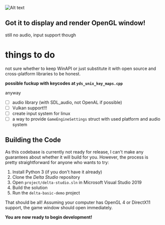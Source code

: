 ![Alt text](docs/public/banner_v2.png?raw=true)

## Got it to display and render OpenGL window!
still no audio, input support though 

# things to do 
not sure whether to keep WinAPI or just substitute it with open source and cross-platform libraries to be honest.

**possible fuckup with keycodes at `yds_unix_key_maps.cpp`**

anyway
- [ ] audio library (with SDL_audio, not OpenAL if possible)
- [ ] Vulkan support!!!
- [ ] create input system for linux 
- [ ] a way to provide `GameEngineSettings` struct with used platform and audio system

## Building the Code

As this codebase is currently not ready for release, I can't make any guarantees about whether it will build for you. However, the process is pretty straightforward for anyone who wants to try:

1. Install Python 3 (if you don't have it already)
2. Clone the *Delta Studio* repository
3. Open ```project/delta-studio.sln``` in Microsoft Visual Studio 2019
4. Build the solution
5. Run the ```delta-basic-demo``` project

That should be all! Assuming your computer has OpenGL 4 or DirectX11 support, the game window should open immediately.

**You are now ready to begin development!**
